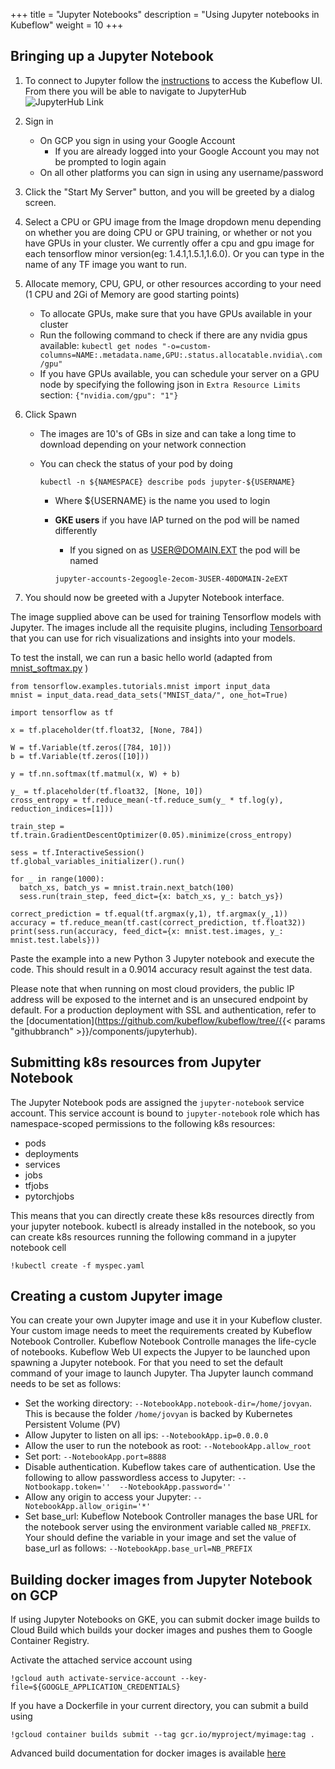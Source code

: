 +++
title = "Jupyter Notebooks"
description = "Using Jupyter notebooks in Kubeflow"
weight = 10
+++

## Bringing up a Jupyter Notebook

1. To connect to Jupyter follow the [instructions](/docs/other-guides/accessing-uis)
to access the Kubeflow UI. From there you will be able to navigate to JupyterHub   
   ![JupyterHub Link](/docs/images/jupyterlink.png)
1. Sign in 
   * On GCP you sign in using your Google Account
     * If you are already logged into your Google Account you may not 
       be prompted to login again
   * On all other platforms you can sign in using any username/password   
1. Click the "Start My Server" button, and you will be greeted by a dialog screen.
1. Select a CPU or GPU image from the Image dropdown menu depending on whether you are doing CPU or GPU training, or whether or not you have GPUs in your cluster. We currently offer a cpu and gpu image for each tensorflow minor version(eg: 1.4.1,1.5.1,1.6.0). Or you can type in the name of any TF image you want to run.
1. Allocate memory, CPU, GPU, or other resources according to your need (1 CPU and 2Gi of Memory are good starting points)
    * To allocate GPUs, make sure that you have GPUs available in your cluster
    * Run the following command to check if there are any nvidia gpus available:
    `kubectl get nodes "-o=custom-columns=NAME:.metadata.name,GPU:.status.allocatable.nvidia\.com/gpu"`
    * If you have GPUs available, you can schedule your server on a GPU node by specifying the following json in `Extra Resource Limits` section: `{"nvidia.com/gpu": "1"}`
  1. Click Spawn

      * The images are 10's of GBs in size and can take a long time to download
        depending on your network connection

      * You can check the status of your pod by doing

        ```
        kubectl -n ${NAMESPACE} describe pods jupyter-${USERNAME}
        ```

          * Where ${USERNAME} is the name you used to login
          * **GKE users** if you have IAP turned on the pod will be named differently

            * If you signed on as USER@DOMAIN.EXT the pod will be named

            ```
            jupyter-accounts-2egoogle-2ecom-3USER-40DOMAIN-2eEXT
            ```

1. You should now be greeted with a Jupyter Notebook interface.

The image supplied above can be used for training Tensorflow models with Jupyter. The images include all the requisite plugins, including [Tensorboard](https://www.tensorflow.org/get_started/summaries_and_tensorboard) that you can use for rich visualizations and insights into your models.

To test the install, we can run a basic hello world (adapted from [mnist_softmax.py](https://github.com/tensorflow/tensorflow/blob/r1.4/tensorflow/examples/tutorials/mnist/mnist_softmax.py) )

```
from tensorflow.examples.tutorials.mnist import input_data
mnist = input_data.read_data_sets("MNIST_data/", one_hot=True)

import tensorflow as tf

x = tf.placeholder(tf.float32, [None, 784])

W = tf.Variable(tf.zeros([784, 10]))
b = tf.Variable(tf.zeros([10]))

y = tf.nn.softmax(tf.matmul(x, W) + b)

y_ = tf.placeholder(tf.float32, [None, 10])
cross_entropy = tf.reduce_mean(-tf.reduce_sum(y_ * tf.log(y), reduction_indices=[1]))

train_step = tf.train.GradientDescentOptimizer(0.05).minimize(cross_entropy)

sess = tf.InteractiveSession()
tf.global_variables_initializer().run()

for _ in range(1000):
  batch_xs, batch_ys = mnist.train.next_batch(100)
  sess.run(train_step, feed_dict={x: batch_xs, y_: batch_ys})

correct_prediction = tf.equal(tf.argmax(y,1), tf.argmax(y_,1))
accuracy = tf.reduce_mean(tf.cast(correct_prediction, tf.float32))
print(sess.run(accuracy, feed_dict={x: mnist.test.images, y_: mnist.test.labels}))
```

Paste the example into a new Python 3 Jupyter notebook and execute the code. This should result in a 0.9014 accuracy result against the test data.

Please note that when running on most cloud providers, the public IP address will be exposed to the internet and is an
unsecured endpoint by default. For a production deployment with SSL and authentication, refer to the [documentation](https://github.com/kubeflow/kubeflow/tree/{{< params "githubbranch" >}}/components/jupyterhub).


## Submitting k8s resources from Jupyter Notebook

The Jupyter Notebook pods are assigned the `jupyter-notebook` service account. This service account is bound to `jupyter-notebook` role which has namespace-scoped permissions to the following k8s resources:

* pods
* deployments
* services
* jobs
* tfjobs
* pytorchjobs

This means that you can directly create these k8s resources directly from your jupyter notebook. kubectl is already installed in the notebook, so you can create k8s resources running the following command in a jupyter notebook cell

```
!kubectl create -f myspec.yaml
```
## Creating a custom Jupyter image
You can create your own Jupyter image and use it in your Kubeflow cluster.
Your custom image needs to meet the requirements created by Kubeflow Notebook Controller. Kubeflow Notebook Controlle  manages the life-cycle of notebooks.
 Kubeflow Web UI expects the Jupyer to be launched upon spawning a Jupyter notebook. For that you need to set the default command of your image to launch Jupyter. Tha Jupyter launch command needs to be set as follows:

* Set the working directory: `--NotebookApp.notebook-dir=/home/jovyan`. This is because  the folder `/home/jovyan` is backed by Kubernetes Persistent Volume (PV)
* Allow Jupyter to listen on all ips: `--NotebookApp.ip=0.0.0.0`
* Allow the user to run the notebook as root: `--NotebookApp.allow_root`
* Set port: `--NotebookApp.port=8888`
* Disable authentication. Kubeflow takes care of authentication. Use the following to allow passwordless access to Jupyter: `--Notbookapp.token=''  --NotebookApp.password=''`
* Allow any origin to access your Jupyter: `--NotebookApp.allow_origin='*'`
* Set base_url: Kubeflow Notebook Controller manages the base URL for the notebook server using the environment variable called `NB_PREFIX`. Your should define the variable in your image and set the value of base_url as follows: `--NotebookApp.base_url=NB_PREFIX`


## Building docker images from Jupyter Notebook on GCP

If using Jupyter Notebooks on GKE, you can submit docker image builds to Cloud Build which builds your docker images and pushes them to Google Container Registry.

Activate the attached service account using

```
!gcloud auth activate-service-account --key-file=${GOOGLE_APPLICATION_CREDENTIALS}
```

If you have a Dockerfile in your current directory, you can submit a build using

```
!gcloud container builds submit --tag gcr.io/myproject/myimage:tag .
```

Advanced build documentation for docker images is available [here](https://cloud.google.com/cloud-build/docs/quickstart-docker)


